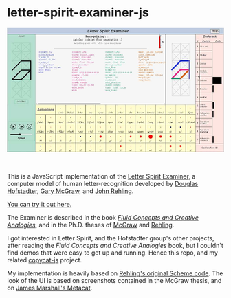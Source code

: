 # letter-spirit-examiner-js

[<img src="./md_screenshot-1.jpg">](https://paul-g2.github.io/letter-spirit-examiner-js/)

</br>

This is a JavaScript implementation of the [Letter Spirit Examiner](https://en.wikipedia.org/wiki/Fluid_Concepts_and_Creative_Analogies#Chapter_10:_Letter_Spirit),
a computer model of human letter-recognition developed by [Douglas Hofstadter](https://en.wikipedia.org/wiki/Douglas_Hofstadter), [Gary McGraw](https://www.garymcgraw.com/), and [John Rehling](https://scholar.google.com.br/scholar?q=john+rehling). 

[You can try it out here.](https://paul-g2.github.io/letter-spirit-examiner-js/)

The Examiner is described in the book [<i>Fluid Concepts and Creative Analogies</i>](https://en.wikipedia.org/wiki/Fluid_Concepts_and_Creative_Analogies), 
and in the Ph.D. theses of [McGraw](https://www.garymcgraw.com/technology/writings/thesis/) and 
[Rehling](https://github.com/Alex-Linhares/FARGonautica/blob/master/Literature/Ph.D.%20Theses/Rehling-2001-Letter.Spirit.part.Two.pdf).

I got interested in Letter Spirit, and the Hofstadter group's other projects, after reading the <i>Fluid Concepts and Creative Analogies</i> book,
but I couldn't find demos that were easy to get up and running. Hence this repo, and my related [copycat-js](https://github.com/Paul-G2/copycat-js) project.

My implementation is heavily based on [Rehling's original Scheme code](https://github.com/Alex-Linhares/FARGonautica/tree/master/Software/Letter-Spirit). 
The look of the UI is based on screenshots contained in the McGraw thesis, and on [James Marshall's Metacat](http://science.slc.edu/jmarshall/metacat/).
